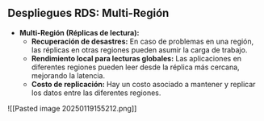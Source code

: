 ## Despliegues RDS: Multi-Región

* **Multi-Región (Réplicas de lectura):**
    * **Recuperación de desastres:** En caso de problemas en una región, las réplicas en otras regiones pueden asumir la carga de trabajo.
    * **Rendimiento local para lecturas globales:** Las aplicaciones en diferentes regiones pueden leer desde la réplica más cercana, mejorando la latencia.
    * **Costo de replicación:** Hay un costo asociado a mantener y replicar los datos entre las diferentes regiones.


![[Pasted image 20250119155212.png]]


